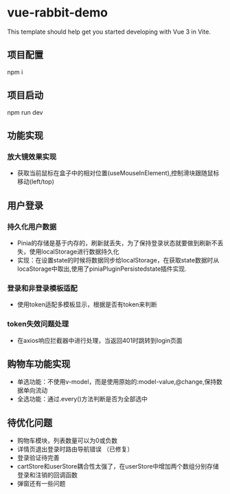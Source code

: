 # vue-rabbit-demo

This template should help get you started developing with Vue 3 in Vite.

## 项目配置
npm i

## 项目启动
npm run dev

## 功能实现

### 放大镜效果实现
 - 获取当前鼠标在盒子中的相对位置(useMouseInElement),控制滑块跟随鼠标移动(left/top)

## 用户登录
### 持久化用户数据
 - Pinia的存储是基于内存的，刷新就丢失，为了保持登录状态就要做到刷新不丢失，使用localStorage进行数据持久化
 - 实现：在设置state的时候将数据同步给localStorage，在获取state数据时从locaStorage中取出,使用了piniaPluginPersistedstate插件实现.
### 登录和非登录模板适配
 - 使用token适配多模板显示，根据是否有token来判断
  
### token失效问题处理
 - 在axios响应拦截器中进行处理，当返回401时跳转到login页面
## 购物车功能实现
 - 单选功能：不使用v-model，而是使用原始的:model-value,@change,保持数据单向流动
 - 全选功能：通过.every()方法判断是否为全部选中

## 待优化问题
 - 购物车模块，列表数量可以为0或负数 
 - 详情页退出登录时路由导航错误 （已修复）
 - 登录验证待完善
 - cartStore和userStore耦合性太强了，在userStore中增加两个数组分别存储登录和注销的回调函数
 - 弹窗还有一些问题